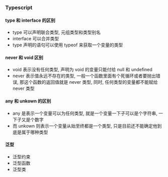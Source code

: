 ### Typescript

#### type 和 interface 的区别

- type 可以声明联合类型, 元组类型和类型别名
- interface 可以合并类型
- type 声明的语句可以使用 typeof 来获取一个变量的类型

#### never 和 void 区别

- void 表示没有任何类型, 声明为 void 的变量只能付给 null 和 undefined
- never 表示值永远不存在的类型, 一般一个函数里面有个死循环或者要抛出错误, 那这个函数的返回值就是 never 类型, 同时, 任何类型的变量都不能赋给 never 类型

#### any 和 unkown 的区别

- any 是表示一个变量可以为任何类型, 就是一个变量一下子可以是个字符串, 一下子又是个数字
- 而 unkown 则表示一个变量从始至终都是一个类型, 只是目前还不能确定他到底是属于哪种类型

#### 泛型

- 泛型约束
- 泛型函数
- 泛型类

